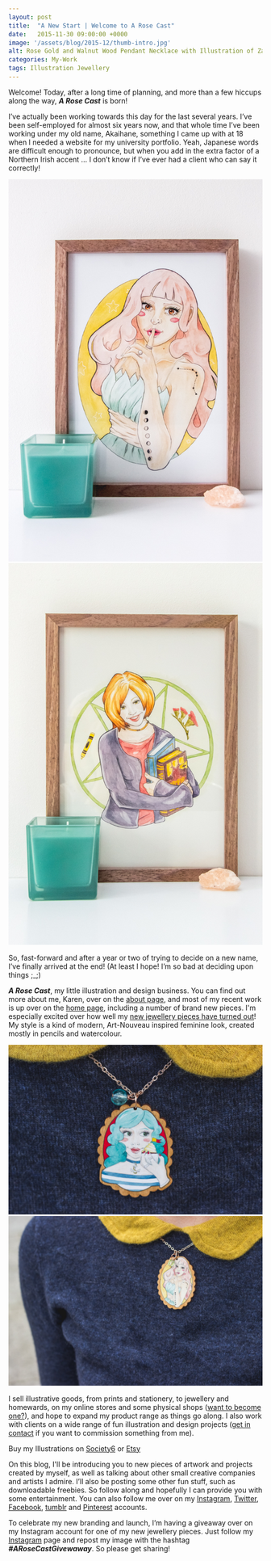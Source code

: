 ```yaml
---
layout: post
title:  "A New Start | Welcome to A Rose Cast"
date:   2015-11-30 09:00:00 +0000
image: '/assets/blog/2015-12/thumb-intro.jpg'
alt: Rose Gold and Walnut Wood Pendant Necklace with Illustration of Zahrah
categories: My-Work
tags: Illustration Jewellery
---
```


<p class="intro">Welcome! Today, after a long time of planning, and more than a few hiccups along the way, <strong><em>A Rose Cast</em></strong> is born!</p>

I’ve actually been working towards this day for the last several years. I’ve been self-employed for almost six years now, and that whole time I’ve been working under my old name, Akaihane, something I came up with at 18 when I needed a website for my university portfolio. Yeah, Japanese words are difficult enough to pronounce, but when you add in the extra factor of a Northern Irish accent … I don’t know if I’ve ever had a client who can say it correctly!

<div class="row">
	<div class="col-md-6">
		<a href="" title="Zahrah // Pencil &amp; Watercolour Portrait of a Pink-Haired Astronomy Lover (Star and Moon)"><img src="/assets/blog/2015-12/illustration-zahrah.jpg" alt="Zahrah // Pencil &amp; Watercolour Portrait of a Pink-Haired Astronomy Lover (Star and Moon)"></a>
	</div>
	<div class="col-md-6">
		<a href="https://www.etsy.com/listing/210512307/fan-art-willow-rosenberg-of-joss-whedons" title="Fan Art // Willow Rosenberg of Joss Whedon's Buffy The Vampire Slayer, a Portrait in Pencil and Watercolor"><img src="/assets/blog/2015-12/willow-fanart-buffy.jpg" alt="Fan Art // Willow Rosenberg of Joss Whedon's Buffy The Vampire Slayer, a Portrait in Pencil and Watercolor"></a>
	</div>
</div>

So, fast-forward and after a year or two of trying to decide on a new name, I’ve finally arrived at the end! (At least I hope! I’m so bad at deciding upon things ;_;)

<strong><em>A Rose Cast</em></strong>, my little illustration and design business. You can find out more about me, Karen, over on the <a href="/about/">about page</a>, and most of my recent work is up over on the <a href="index.html">home page</a>, including a number of brand new pieces. I'm especially excited over how well my <a href="index.html">new jewellery pieces have turned out</a>! My style is a kind of modern, Art-Nouveau inspired feminine look, created mostly in pencils and watercolour.

<div class="row">
	<div class="col-md-6">
		<a href="" title="Rose Gold &amp; Walnut Wood Pendant Necklace with Portrait Illustration of Meredith, a Blue-Haired Nautical Woman with a Love for Cupcakes"><img src="/assets/blog/2015-12/meredith-necklace.jpg" alt="Rose Gold &amp; Walnut Wood Pendant Necklace with Portrait Illustration of Meredith, a Blue-Haired Nautical Woman with a Love for Cupcakes"></a>
	</div>
	<div class="col-md-6">
		<a href="" title="Rose Gold &amp; Walnut Wood Pendant Necklace with Portrait Illustration of Zahrah, Pink-Haired Astronomy Lover (Star and Moon)"><img src="/assets/blog/2015-12/zahrah-necklace.jpg" alt="Rose Gold &amp; Walnut Wood Pendant Necklace with Portrait Illustration of Zahrah, Pink-Haired Astronomy Lover (Star and Moon)"></a>
	</div>
</div>

I sell illustrative goods, from prints and stationery, to jewellery and homewards, on my online stores and some physical shops (<a href="/work-with-me/">want to become one?</a>), and hope to expand my product range as things go along. I also work with clients on a wide range of fun illustration and design projects (<a href="/work-with-me/">get in contact</a> if you want to commission something from me).

<div class="highlight">
	Buy <span class="the">my</span> Illustrations <span class="the">on</span> <a href="https://society6.com/arosecast">Society6</a> <span class="the">or</span> <a href="https://www.etsy.com/shop/arosecast">Etsy</a>
</div>

On this blog, I'll be introducing you to new pieces of artwork and projects created by myself, as well as talking about other small creative companies and artists I admire. I’ll also be posting some other fun stuff, such as downloadable freebies. So follow along and hopefully I can provide you with some entertainment. You can also follow me over on my <a href="https://www.instagram.com/arosecast/">Instagram</a>, <a href="https://twitter.com/arosecast">Twitter</a>, <a href="https://www.facebook.com/ARoseCast-211068368924011/timeline/">Facebook</a>, <a href="http://arosecast.tumblr.com">tumblr</a> and <a href="https://www.pinterest.com/arosecast/">Pinterest</a> accounts.

To celebrate my new branding and launch, I’m having a giveaway over on my Instagram account for one of my new jewellery pieces. Just follow my <a href="https://www.instagram.com/arosecast/">Instagram</a> page and repost my image with the hashtag <strong><em>#ARoseCastGivewaway</em></strong>. So please get sharing!

